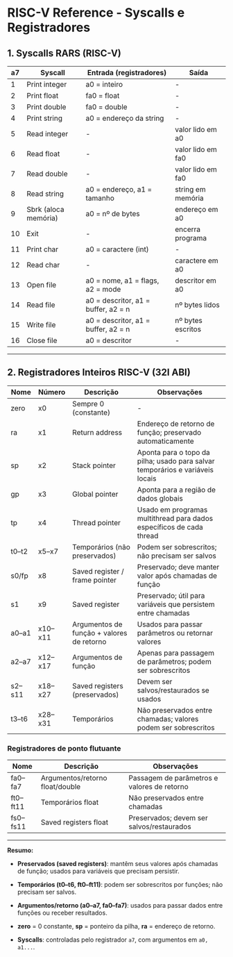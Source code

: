 # RISC-V Reference - Syscalls e Registradores



## 1. Syscalls RARS (RISC-V)

| a7 | Syscall              | Entrada (registradores)             | Saída             |
| -- | -------------------- | ----------------------------------- | ----------------- |
| 1  | Print integer        | a0 = inteiro                        | -                 |
| 2  | Print float          | fa0 = float                         | -                 |
| 3  | Print double         | fa0 = double                        | -                 |
| 4  | Print string         | a0 = endereço da string             | -                 |
| 5  | Read integer         | -                                   | valor lido em a0  |
| 6  | Read float           | -                                   | valor lido em fa0 |
| 7  | Read double          | -                                   | valor lido em fa0 |
| 8  | Read string          | a0 = endereço, a1 = tamanho         | string em memória |
| 9  | Sbrk (aloca memória) | a0 = nº de bytes                    | endereço em a0    |
| 10 | Exit                 | -                                   | encerra programa  |
| 11 | Print char           | a0 = caractere (int)                | -                 |
| 12 | Read char            | -                                   | caractere em a0   |
| 13 | Open file            | a0 = nome, a1 = flags, a2 = mode    | descritor em a0   |
| 14 | Read file            | a0 = descritor, a1 = buffer, a2 = n | nº bytes lidos    |
| 15 | Write file           | a0 = descritor, a1 = buffer, a2 = n | nº bytes escritos |
| 16 | Close file           | a0 = descritor                      | -                 |



---



## 2. Registradores Inteiros RISC-V (32I ABI)

| Nome   | Número  | Descrição                                 | Observações                                                                   |
| ------ | ------- | ----------------------------------------- | ----------------------------------------------------------------------------- |
| zero   | x0      | Sempre 0 (constante)                      | -                                                                             |
| ra     | x1      | Return address                            | Endereço de retorno de função; preservado automaticamente                     |
| sp     | x2      | Stack pointer                             | Aponta para o topo da pilha; usado para salvar temporários e variáveis locais |
| gp     | x3      | Global pointer                            | Aponta para a região de dados globais                                         |
| tp     | x4      | Thread pointer                            | Usado em programas multithread para dados específicos de cada thread          |
| t0–t2  | x5–x7   | Temporários (não preservados)             | Podem ser sobrescritos; não precisam ser salvos                               |
| s0/fp  | x8      | Saved register / frame pointer            | Preservado; deve manter valor após chamadas de função                         |
| s1     | x9      | Saved register                            | Preservado; útil para variáveis que persistem entre chamadas                  |
| a0–a1  | x10–x11 | Argumentos de função + valores de retorno | Usados para passar parâmetros ou retornar valores                             |
| a2–a7  | x12–x17 | Argumentos de função                      | Apenas para passagem de parâmetros; podem ser sobrescritos                    |
| s2–s11 | x18–x27 | Saved registers (preservados)             | Devem ser salvos/restaurados se usados                                        |
| t3–t6  | x28–x31 | Temporários                               | Não preservados entre chamadas; valores podem ser sobrescritos                |



### Registradores de ponto flutuante

| Nome     | Descrição                       | Observações                                 |
| -------- | ------------------------------- | ------------------------------------------- |
| fa0–fa7  | Argumentos/retorno float/double | Passagem de parâmetros e valores de retorno |
| ft0–ft11 | Temporários float               | Não preservados entre chamadas              |
| fs0–fs11 | Saved registers float           | Preservados; devem ser salvos/restaurados   |

---



**Resumo:**

- **Preservados (saved registers)**: mantêm seus valores após chamadas de função; usados para variáveis que precisam persistir.

- **Temporários (t0–t6, ft0–ft11)**: podem ser sobrescritos por funções; não precisam ser salvos.

- **Argumentos/retorno (a0–a7, fa0–fa7)**: usados para passar dados entre funções ou receber resultados.

- **zero** = 0 constante, **sp** = ponteiro da pilha, **ra** = endereço de retorno.

- **Syscalls**: controladas pelo registrador `a7`, com argumentos em `a0, a1...`.





